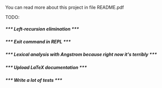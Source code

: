 You can read more about this project in file README.pdf

TODO: 
 <h5>*** Left-recursion elimination *** 
 <h5> *** Exit command in REPL ***
 <h5> *** Lexical analysis with Angstrom because right now it's terribly *** 
 <h5> *** Upload LaTeX documentation ***
 <h5> *** Write a lot of tests ***
